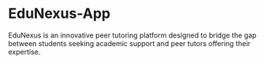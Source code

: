 # EduNexus-App
EduNexus is an innovative peer tutoring platform designed to bridge the gap between students seeking academic support and peer tutors offering their expertise.
